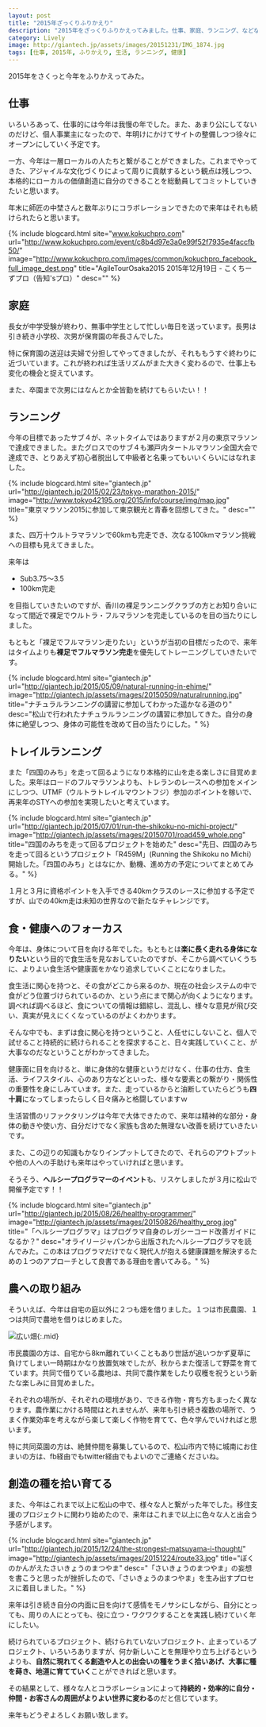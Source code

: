 ```yaml
---
layout: post
title: "2015年ざっくりふりかえり"
description: "2015年をざっくりふりかえってみました。仕事、家庭、ランニング、などなど..."
category: Lively
image: http://giantech.jp/assets/images/20151231/IMG_1874.jpg
tags: [仕事, 2015年, ふりかえり, 生活, ランニング, 健康]
---
```


2015年をさくっと今年をふりかえってみた。

## 仕事

いろいろあって、仕事的には今年は我慢の年でした。また、あまり公にしてないのだけど、個人事業主になったので、年明けにかけてサイトの整備しつつ徐々にオープンにしていく予定です。

一方、今年は一層ローカルの人たちと繋がることができました。これまでやってきた、アジャイルな文化づくりによって周りに貢献するという観点は残しつつ、本格的にローカルの価値創造に自分のできることを総動員してコミットしていきたいと思います。

年末に師匠の中埜さんと数年ぶりにコラボレーションできたので来年はそれも続けられたらと思います。

{% include blogcard.html site="www.kokuchpro.com" url="http://www.kokuchpro.com/event/c8b4d97e3a0e99f52f7935e4faccfb50/" image="http://www.kokuchpro.com/images/common/kokuchpro_facebook_full_image_dest.png" title="AgileTourOsaka2015 2015年12月19日 - こくちーずプロ（告知'sプロ）" desc="" %}

## 家庭

長女が中学受験が終わり、無事中学生として忙しい毎日を送っています。長男は引き続き小学校、次男が保育園の年長さんでした。

特に保育園の送迎は夫婦で分担してやってきましたが、それももうすぐ終わりに近づいています。これが終われば生活リズムがまた大きく変わるので、仕事上も変化の機会と捉えています。

また、卒園まで次男にはなんとか全皆勤を続けてもらいたい！！

## ランニング

今年の目標であったサブ４が、ネットタイムではありますが２月の東京マラソンで達成できました。またグロスでのサブ４も瀬戸内タートルマラソン全国大会で達成でき、とりあえず初心者脱出して中級者と名乗ってもいいくらいにはなれました。

{% include blogcard.html site="giantech.jp" url="http://giantech.jp/2015/02/23/tokyo-marathon-2015/" image="http://www.tokyo42195.org/2015/info/course/img/map.jpg" title="東京マラソン2015に参加して東京観光と青春を回想してきた。" desc="" %}

また、四万十ウルトラマラソンで60kmも完走でき、次なる100kmマラソン挑戦への目標も見えてきました。

来年は

* Sub3.75〜3.5
* 100km完走

を目指していきたいのですが、香川の裸足ランニングクラブの方とお知り合いになって間近で裸足でウルトラ・フルマラソンを完走しているのを目の当たりにしました。

もともと「裸足でフルマラソン走りたい」というが当初の目標だったので、来年はタイムよりも**裸足でフルマラソン完走**を優先してトレーニングしていきたいです。

{% include blogcard.html site="giantech.jp" url="http://giantech.jp/2015/05/09/natural-running-in-ehime/" image="http://giantech.jp/assets/images/20150509/naturalrunning.jpg" title="ナチュラルランニングの講習に参加してわかった遥かなる道のり" desc="松山で行われたナチュラルランニングの講習に参加してきた。自分の身体に絶望しつつ、身体の可能性を改めて目の当たりにした。" %}


## トレイルランニング  

また「四国のみち」を走って回るようになり本格的に山を走る楽しさに目覚めました。来年はロードのフルマラソンよりも、トレランのレースへの参加をメインにしつつ、UTMF（ウルトラトレイルマウントフジ）参加のポイントを稼いで、再来年のSTYへの参加を実現したいと考えています。

{% include blogcard.html site="giantech.jp" url="http://giantech.jp/2015/07/01/run-the-shikoku-no-michi-project/" image="http://giantech.jp/assets/images/20150701/road459_whole.png" title="四国のみちを走って回るプロジェクトを始めた" desc="先日、四国のみちを走って回るというプロジェクト「R459M」(Running the Shikoku no Michi）開始した。「四国のみち」とはなにか、動機、進め方の予定についてまとめてみる。" %}

１月と３月に資格ポイントを入手できる40kmクラスのレースに参加する予定ですが、山での40km走は未知の世界なので新たなチャレンジです。

## 食・健康へのフォーカス

今年は、身体について目を向ける年でした。もともとは**楽に長く走れる身体になりたい**という目的で食生活を見なおしていたのですが、そこから調べていくうちに、よりよい食生活や健康面をかなり追求していくことになりました。

食生活に関心を持つと、その食がどこから来るのか、現在の社会システムの中で食がどう位置づけられているのか、という点にまで関心が向くようになります。調べれば調べるほど、食についての情報は錯綜し、混乱し、様々な意見が飛び交い、真実が見えにくくなっているのがよくわかります。

そんな中でも、まずは食に関心を持つということ、人任せにしないこと、個人で試せること持続的に続けられることを探求すること、日々実践していくこと、が大事なのだなということがわかってきました。

健康面に目を向けると、単に身体的な健康というだけなく、仕事の仕方、食生活、ライフスタイル、心のあり方などといった、様々な要素との繋がり・関係性の重要性を身にしみています。また、走っているからと油断していたらどうも**四十肩**になってしまったらしく日々痛みと格闘していますｗ

生活習慣のリファクタリングは今年で大体できたので、来年は精神的な部分・身体の動きや使い方、自分だけでなく家族も含めた無理ない改善を続けていきたいです。

また、この辺りの知識もかなりインプットしてきたので、それらのアウトプットや他の人への手助けも来年はやっていければと思います。

そうそう、**ヘルシープログラマーのイベント**も、リスケしましたが３月に松山で開催予定です！！

{% include blogcard.html site="giantech.jp" url="http://giantech.jp/2015/08/26/healthy-programmer/" image="http://giantech.jp/assets/images/20150826/healthy_prog.jpg" title="「ヘルシープログラマ」はプログラマ自身のレガシーコード改善ガイドになるか？" desc="オライリージャパンから出版されたヘルシープログラマを読んでみた。この本はプログラマだけでなく現代人が抱える健康課題を解決するための１つのアプローチとして良書である理由を書いてみる。" %}

## 農への取り組み

そういえば、今年は自宅の庭以外に２つも畑を借りました。１つは市民農園、１つは共同で農地を借りはじめました。

![広い畑](/assets/images/20151211/large_farm.png "広い畑"){:.mid}

市民農園の方は、自宅から8km離れていくこともあり世話が追いつかず夏草に負けてしまい一時期はかなり放置気味でしたが、秋からまた復活して野菜を育てています。共同で借りている農地は、共同で農作業をしたり収穫を祝うという新たな楽しみに目覚めました。

それぞれの場所が、それぞれの環境があり、できる作物・育ち方もまったく異なります。農作業にかける時間はとれませんが、来年も引き続き複数の場所で、うまく作業効率を考えながら楽して楽しく作物を育てて、色々学んでいければと思います。

特に共同菜園の方は、絶賛仲間を募集しているので、松山市内で特に城南にお住まいの方は、fb経由でもtwitter経由でもよいのでご連絡くださいね。

## 創造の種を拾い育てる

また、今年はこれまで以上に松山の中で、様々な人と繋がった年でした。移住支援のプロジェクトに関わり始めたので、来年はこれまで以上に色々な人と出会う予感がします。

{% include blogcard.html site="giantech.jp" url="http://giantech.jp/2015/12/24/the-strongest-matsuyama-i-thought/" image="http://giantech.jp/assets/images/20151224/route33.jpg" title="ぼくのかんがえたさいきょうのまつやま" desc="「さいきょうのまつやま」の妄想を書こうと思ったが挫折したので、「さいきょうのまつやま」を生み出すプロセスに着目しました。" %}

来年は引き続き自分の内面に目を向けて感情をモノサシにしながら、自分にとっても、周りの人にとっても、役に立つ・ワクワクすることを実践し続けていく年にしたい。

続けられているプロジェクト、続けられていないプロジェクト、止まっているプロジェクト、いろいろありますが、何か新しいことを無理やり立ち上げるというよりも、**自然に現れてくる創造や人との出会いの種をうまく拾いあげ、大事に種を蒔き、地道に育てていく**ことができればと思います。

その結果として、様々な人とコラボレーションによって**持続的・効率的に自分・仲間・お客さんの周囲がよりよい世界に変わる**のだと信じています。

来年もどうぞよろしくお願い致します。


